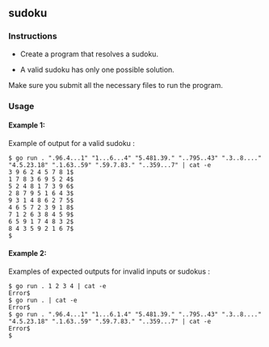 ## sudoku

### Instructions

- Create a program that resolves a sudoku.

- A valid sudoku has only one possible solution.

Make sure you submit all the necessary files to run the program.

### Usage

#### Example 1:

Example of output for a valid sudoku :

```console
$ go run . ".96.4...1" "1...6...4" "5.481.39." "..795..43" ".3..8...." "4.5.23.18" ".1.63..59" ".59.7.83." "..359...7" | cat -e
3 9 6 2 4 5 7 8 1$
1 7 8 3 6 9 5 2 4$
5 2 4 8 1 7 3 9 6$
2 8 7 9 5 1 6 4 3$
9 3 1 4 8 6 2 7 5$
4 6 5 7 2 3 9 1 8$
7 1 2 6 3 8 4 5 9$
6 5 9 1 7 4 8 3 2$
8 4 3 5 9 2 1 6 7$
$
```

#### Example 2:

Examples of expected outputs for invalid inputs or sudokus :

```console
$ go run . 1 2 3 4 | cat -e
Error$
$ go run . | cat -e
Error$
$ go run . ".96.4...1" "1...6.1.4" "5.481.39." "..795..43" ".3..8...." "4.5.23.18" ".1.63..59" ".59.7.83." "..359...7" | cat -e
Error$
$
```
